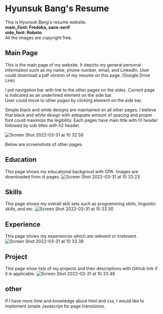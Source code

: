 # Hyunsuk Bang's Resume
This is Hyunsuk Bang's resume website.
<br>
<b>main_Font: Fredoka, sans-serif</b>
<br>
<b>side_font: Roboto</b>
<br>
All the images are copyright free.

## Main Page
This is the main page of my website. It depicts my general personal information such as my name, phone number, email, and LinkedIn.
User could download a pdf version of my resume on this page. (Google Drive Link)

I put navigation bar with link to the other pages on the sides. Current page is indicated as an underlined element on the side bar.<br>
User could move to other pages by clicking element on the side bar.

Simple black and white designs are maintained on all other pages. 
I believe that black and white design with adequate amount of spacing and proper font could maximize the legibility.
Each pages have main title with h1 header followed by sub titles with h2 header.

![Screen Shot 2022-03-31 at 10 32 58](https://user-images.githubusercontent.com/84240134/161093714-b442f97f-40df-4533-8005-2aa590562474.png)


Below are screenshots of other pages.

## Education
This page shows my educational backgroud with GPA. Images are downloaded from iit pages.
![Screen Shot 2022-03-31 at 10 33 23](https://user-images.githubusercontent.com/84240134/161094766-3355f14c-8c46-4165-89bf-a32bf0b38784.png)



## Skills
This page shows my overall skill sets such as programming skills, linguistic skills, and etc.
![Screen Shot 2022-03-31 at 10 33 30](https://user-images.githubusercontent.com/84240134/161095569-15b13fbc-09d0-4a4b-86ff-a07dead11350.png)



## Experience
This page shows my experiences which are relevent or irrelevent.
![Screen Shot 2022-03-31 at 10 33 39](https://user-images.githubusercontent.com/84240134/161095981-4e7ef0d8-7cdd-4e0a-9226-a863e7236bdb.png)



## Project
This page show lists of my projects and their descriptions with Github link if it is applicable.
![Screen Shot 2022-03-31 at 10 33 48](https://user-images.githubusercontent.com/84240134/161097355-7cd22fa3-26e5-421c-951d-0cf2cccf30c0.png)

## other
If I have more time and knowledge about html and css, I would like to implement simple Javascript for page transisions. 
